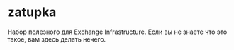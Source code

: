 # zatupka
Набор полезного для Exchange Infrastructure. Если вы не знаете что это такое, вам здесь делать нечего.
